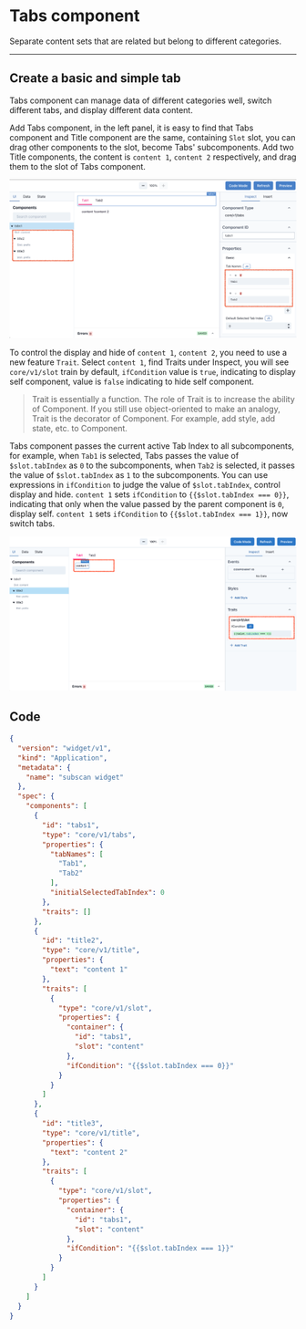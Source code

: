 # Tabs component

Separate content sets that are related but belong to different categories.

---

## Create a basic and simple tab

Tabs component can manage data of different categories well, switch different tabs, and display different data content.

Add Tabs component, in the left panel, it is easy to find that Tabs component and Title component are the same, containing `Slot` slot, you can drag other components to the slot, become Tabs' subcomponents. Add two Title components, the content is `content 1`, `content 2` respectively, and drag them to the slot of Tabs component.

![Component Tabs](../assets/images/component-tabs.png)

To control the display and hide of `content 1`, `content 2`, you need to use a new feature `Trait`. Select `content 1`, find Traits under Inspect, you will see `core/v1/slot` train by default, `ifCondition` value is `true`, indicating to display self component, value is `false` indicating to hide self component.

> Trait is essentially a function. The role of Trait is to increase the ability of Component. If you still use object-oriented to make an analogy, Trait is the decorator of Component. For example, add style, add state, etc. to Component.

Tabs component passes the current active Tab Index to all subcomponents, for example, when `Tab1` is selected, Tabs passes the value of `$slot.tabIndex` as `0` to the subcomponents, when `Tab2` is selected, it passes the value of `$slot.tabIndex` as `1` to the subcomponents. You can use expressions in `ifCondition` to judge the value of `$slot.tabIndex`, control display and hide. `content 1` sets `ifCondition` to `{{$slot.tabIndex === 0}}`, indicating that only when the value passed by the parent component is `0`, display self. `content 1` sets `ifCondition` to `{{$slot.tabIndex === 1}}`, now switch tabs.

![Component Tabs](../assets/images/component-tabs-01.png)

## Code

``` json
{
  "version": "widget/v1",
  "kind": "Application",
  "metadata": {
    "name": "subscan widget"
  },
  "spec": {
    "components": [
      {
        "id": "tabs1",
        "type": "core/v1/tabs",
        "properties": {
          "tabNames": [
            "Tab1",
            "Tab2"
          ],
          "initialSelectedTabIndex": 0
        },
        "traits": []
      },
      {
        "id": "title2",
        "type": "core/v1/title",
        "properties": {
          "text": "content 1"
        },
        "traits": [
          {
            "type": "core/v1/slot",
            "properties": {
              "container": {
                "id": "tabs1",
                "slot": "content"
              },
              "ifCondition": "{{$slot.tabIndex === 0}}"
            }
          }
        ]
      },
      {
        "id": "title3",
        "type": "core/v1/title",
        "properties": {
          "text": "content 2"
        },
        "traits": [
          {
            "type": "core/v1/slot",
            "properties": {
              "container": {
                "id": "tabs1",
                "slot": "content"
              },
              "ifCondition": "{{$slot.tabIndex === 1}}"
            }
          }
        ]
      }
    ]
  }
}
```
